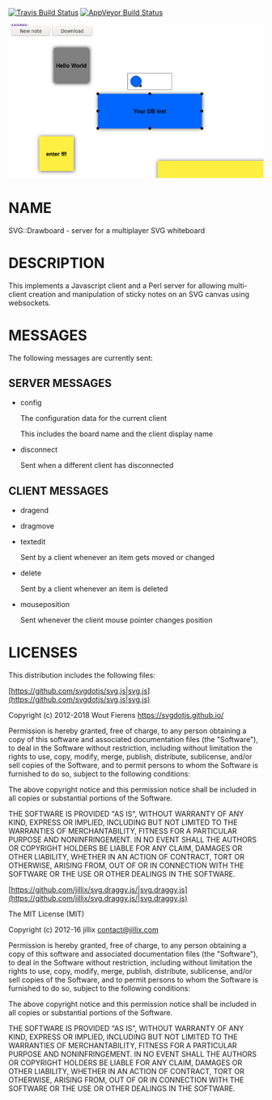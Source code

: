 
[![Travis Build Status](https://travis-ci.org/Corion/SVG-Drawboard.svg?branch=master)](https://travis-ci.org/Corion/SVG-Drawboard)
[![AppVeyor Build Status](https://ci.appveyor.com/api/projects/status/github/Corion/SVG-Drawboard?branch=master&svg=true)](https://ci.appveyor.com/project/Corion/SVG-Drawboard)

![sticky notes on a whiteboard](screenshots/demo-20201106.png)


# NAME

SVG::Drawboard - server for a multiplayer SVG whiteboard

# DESCRIPTION

This implements a Javascript client and a Perl server for allowing multi-client
creation and manipulation of sticky notes on an SVG canvas using websockets.

# MESSAGES

The following messages are currently sent:

## SERVER MESSAGES

- config

    The configuration data for the current client

    This includes the board name and the client display name

- disconnect

    Sent when a different client has disconnected

## CLIENT MESSAGES

- dragend
- dragmove
- textedit

    Sent by a client whenever an item gets moved or changed

- delete

    Sent by a client whenever an item is deleted

- mouseposition

    Sent whenever the client mouse pointer changes position

# LICENSES

This distribution includes the following files:

[https://github.com/svgdotjs/svg.js|svg.js](https://github.com/svgdotjs/svg.js|svg.js)

Copyright (c) 2012-2018 Wout Fierens
https://svgdotjs.github.io/

Permission is hereby granted, free of charge, to any person obtaining
a copy of this software and associated documentation files (the
"Software"), to deal in the Software without restriction, including
without limitation the rights to use, copy, modify, merge, publish,
distribute, sublicense, and/or sell copies of the Software, and to
permit persons to whom the Software is furnished to do so, subject to
the following conditions:

The above copyright notice and this permission notice shall be
included in all copies or substantial portions of the Software.

THE SOFTWARE IS PROVIDED "AS IS", WITHOUT WARRANTY OF ANY KIND,
EXPRESS OR IMPLIED, INCLUDING BUT NOT LIMITED TO THE WARRANTIES OF
MERCHANTABILITY, FITNESS FOR A PARTICULAR PURPOSE AND
NONINFRINGEMENT. IN NO EVENT SHALL THE AUTHORS OR COPYRIGHT HOLDERS BE
LIABLE FOR ANY CLAIM, DAMAGES OR OTHER LIABILITY, WHETHER IN AN ACTION
OF CONTRACT, TORT OR OTHERWISE, ARISING FROM, OUT OF OR IN CONNECTION
WITH THE SOFTWARE OR THE USE OR OTHER DEALINGS IN THE SOFTWARE.

[https://github.com/jillix/svg.draggy.js/|svg.draggy.js](https://github.com/jillix/svg.draggy.js/|svg.draggy.js)

The MIT License (MIT)

Copyright (c) 2012-16 jillix <contact@jillix.com>

Permission is hereby granted, free of charge, to any person obtaining a copy
of this software and associated documentation files (the "Software"), to deal
in the Software without restriction, including without limitation the rights
to use, copy, modify, merge, publish, distribute, sublicense, and/or sell
copies of the Software, and to permit persons to whom the Software is
furnished to do so, subject to the following conditions:

The above copyright notice and this permission notice shall be included in all
copies or substantial portions of the Software.

THE SOFTWARE IS PROVIDED "AS IS", WITHOUT WARRANTY OF ANY KIND, EXPRESS OR
IMPLIED, INCLUDING BUT NOT LIMITED TO THE WARRANTIES OF MERCHANTABILITY,
FITNESS FOR A PARTICULAR PURPOSE AND NONINFRINGEMENT. IN NO EVENT SHALL THE
AUTHORS OR COPYRIGHT HOLDERS BE LIABLE FOR ANY CLAIM, DAMAGES OR OTHER
LIABILITY, WHETHER IN AN ACTION OF CONTRACT, TORT OR OTHERWISE, ARISING FROM,
OUT OF OR IN CONNECTION WITH THE SOFTWARE OR THE USE OR OTHER DEALINGS IN THE
SOFTWARE.
